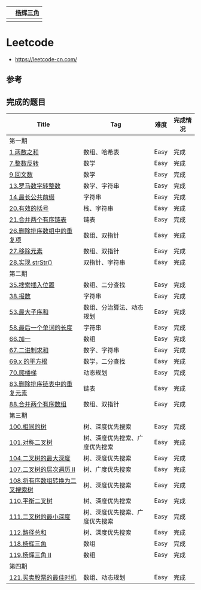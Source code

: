 |      | [杨辉三角](https://leetcode-cn.com/problems/pascals-triangle) |
| ---- | ------------------------------------------------------------ |
|      |                                                              |

# Leetcode
- https://leetcode-cn.com/

## 参考

## 完成的题目

| Title                                                        | Tag                            | 难度 | 完成情况 |
| ------------------------------------------------------------ | ------------------------------ | ---- | -------- |
| 第一期                                                       |                                |      |          |
| [1.两数之和](https://leetcode-cn.com/problems/two-sum/)      | 数组、哈希表                   | Easy | 完成     |
| [7.整数反转](https://leetcode-cn.com/problems/reverse-integer) | 数学                           | Easy | 完成     |
| [9.回文数](https://leetcode-cn.com/problems/palindrome-number) | 数学                           | Easy | 完成     |
| [13.罗马数字转整数](https://leetcode-cn.com/problems/roman-to-integer) | 数学、字符串                   | Easy | 完成     |
| [14.最长公共前缀](https://leetcode-cn.com/problems/longest-common-prefix) | 字符串                         | Easy | 完成     |
| [20.有效的括号](https://leetcode-cn.com/problems/valid-parentheses) | 栈、字符串                     | Easy | 完成     |
| [21.合并两个有序链表](https://leetcode-cn.com/problems/merge-two-sorted-lists) | 链表                           | Easy | 完成     |
| [26.删除排序数组中的重复项](https://leetcode-cn.com/problems/remove-duplicates-from-sorted-array) | 数组、双指针                   | Easy | 完成     |
| [27.移除元素](https://leetcode-cn.com/problems/remove-element) | 数组、双指针                   | Easy | 完成     |
| [28.实现 strStr()](https://leetcode-cn.com/problems/implement-strstr) | 双指针、字符串                 | Easy | 完成     |
| 第二期                                                       |                                |      |          |
| [35.搜索插入位置](https://leetcode-cn.com/problems/search-insert-position/) | 数组、二分查找                 | Easy | 完成     |
| [38.报数](https://leetcode-cn.com/problems/count-and-say)    | 字符串                         | Easy | 完成     |
| [53.最大子序和](https://leetcode-cn.com/problems/maximum-subarray) | 数组、分治算法、动态规划       | Easy | 完成     |
| [58.最后一个单词的长度](https://leetcode-cn.com/problems/length-of-last-word/) | 字符串                         | Easy | 完成     |
| [66.加一](https://leetcode-cn.com/problems/plus-one)         | 数组                           | Easy | 完成     |
| [67.二进制求和](https://leetcode-cn.com/problems/add-binary) | 数字、字符串                   | Easy | 完成     |
| [69.x 的平方根](https://leetcode-cn.com/problems/sqrtx)      | 数学，二分查找                 | Easy | 完成     |
| [70.爬楼梯](https://leetcode-cn.com/problems/climbing-stairs) | 动态规划                       | Easy | 完成     |
| [83.删除排序链表中的重复元素](https://leetcode-cn.com/problems/remove-duplicates-from-sorted-list) | 链表                           | Easy | 完成     |
| [88.合并两个有序数组](https://leetcode-cn.com/problems/merge-sorted-array) | 数组、双指针                   | Easy | 完成     |
| 第三期                                                       |                                |      |          |
| [100.相同的树](https://leetcode-cn.com/problems/same-tree/)  | 树、深度优先搜索               | Easy | 完成     |
| [101.对称二叉树](https://leetcode-cn.com/problems/symmetric-tree) | 树、深度优先搜索、广度优先搜索 | Easy | 完成     |
| [104.二叉树的最大深度](https://leetcode-cn.com/problems/maximum-depth-of-binary-tree) | 树、深度优先搜索               | Easy | 完成     |
| [107.二叉树的层次遍历 II](https://leetcode-cn.com/problems/binary-tree-level-order-traversal-ii) | 树、广度优先搜索               | Easy | 完成     |
| [108.将有序数组转换为二叉搜索树](https://leetcode-cn.com/problems/convert-sorted-array-to-binary-search-tree) | 树、深度优先搜索               | Easy | 完成     |
| [110.平衡二叉树](https://leetcode-cn.com/problems/balanced-binary-tree) | 树、深度优先搜索               | Easy | 完成     |
| [111.二叉树的最小深度](https://leetcode-cn.com/problems/minimum-depth-of-binary-tree) | 树、深度优先搜索、广度优先搜索 | Easy | 完成     |
| [112.路径总和](https://leetcode-cn.com/problems/path-sum)    | 树、深度优先搜索               | Easy | 完成     |
| [118.杨辉三角](https://leetcode-cn.com/problems/pascals-triangle) | 数组                           | Easy | 完成     |
| [119.杨辉三角 II](https://leetcode-cn.com/problems/pascals-triangle-ii) | 数组                           | Easy | 完成     |
| 第四期                                                       |                                |      |          |
| [121.买卖股票的最佳时机](https://leetcode-cn.com/problems/best-time-to-buy-and-sell-stock) | 数组、动态规划                 | Easy | 完成     |

